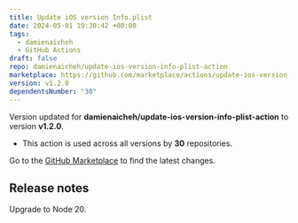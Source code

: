 ```yaml
---
title: Update iOS version Info.plist
date: 2024-05-01 19:30:42 +00:00
tags:
  - damienaicheh
  - GitHub Actions
draft: false
repo: damienaicheh/update-ios-version-info-plist-action
marketplace: https://github.com/marketplace/actions/update-ios-version-info-plist
version: v1.2.0
dependentsNumber: "30"
---
```



Version updated for **damienaicheh/update-ios-version-info-plist-action** to version **v1.2.0**.
- This action is used across all versions by **30** repositories.

Go to the [GitHub Marketplace](https://github.com/marketplace/actions/update-ios-version-info-plist) to find the latest changes.

## Release notes

Upgrade to Node 20.
